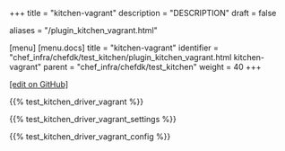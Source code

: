 +++
title = "kitchen-vagrant"
description = "DESCRIPTION"
draft = false

aliases = "/plugin_kitchen_vagrant.html"

[menu]
  [menu.docs]
    title = "kitchen-vagrant"
    identifier = "chef_infra/chefdk/test_kitchen/plugin_kitchen_vagrant.html kitchen-vagrant"
    parent = "chef_infra/chefdk/test_kitchen"
    weight = 40
+++    

[\[edit on
GitHub\]](https://github.com/chef/chef-web-docs/blob/master/chef_master/source/plugin_kitchen_vagrant.rst)

{{% test_kitchen_driver_vagrant %}}

{{% test_kitchen_driver_vagrant_settings %}}

{{% test_kitchen_driver_vagrant_config %}}
